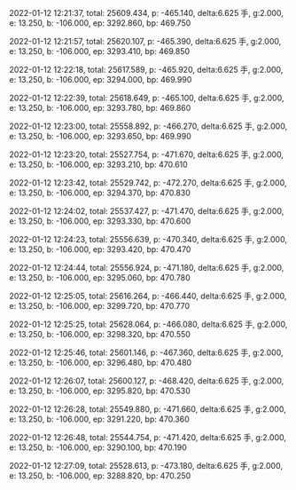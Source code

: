 2022-01-12 12:21:37, total: 25609.434, p: -465.140, delta:6.625 手, g:2.000, e: 13.250, b: -106.000, ep: 3292.860, bp: 469.750

2022-01-12 12:21:57, total: 25620.107, p: -465.390, delta:6.625 手, g:2.000, e: 13.250, b: -106.000, ep: 3293.410, bp: 469.850

2022-01-12 12:22:18, total: 25617.589, p: -465.920, delta:6.625 手, g:2.000, e: 13.250, b: -106.000, ep: 3294.000, bp: 469.990

2022-01-12 12:22:39, total: 25618.649, p: -465.100, delta:6.625 手, g:2.000, e: 13.250, b: -106.000, ep: 3293.780, bp: 469.860

2022-01-12 12:23:00, total: 25558.892, p: -466.270, delta:6.625 手, g:2.000, e: 13.250, b: -106.000, ep: 3293.650, bp: 469.990

2022-01-12 12:23:20, total: 25527.754, p: -471.670, delta:6.625 手, g:2.000, e: 13.250, b: -106.000, ep: 3293.210, bp: 470.610

2022-01-12 12:23:42, total: 25529.742, p: -472.270, delta:6.625 手, g:2.000, e: 13.250, b: -106.000, ep: 3294.370, bp: 470.830

2022-01-12 12:24:02, total: 25537.427, p: -471.470, delta:6.625 手, g:2.000, e: 13.250, b: -106.000, ep: 3293.330, bp: 470.600

2022-01-12 12:24:23, total: 25556.639, p: -470.340, delta:6.625 手, g:2.000, e: 13.250, b: -106.000, ep: 3293.420, bp: 470.470

2022-01-12 12:24:44, total: 25556.924, p: -471.180, delta:6.625 手, g:2.000, e: 13.250, b: -106.000, ep: 3295.060, bp: 470.780

2022-01-12 12:25:05, total: 25616.264, p: -466.440, delta:6.625 手, g:2.000, e: 13.250, b: -106.000, ep: 3299.720, bp: 470.770

2022-01-12 12:25:25, total: 25628.064, p: -466.080, delta:6.625 手, g:2.000, e: 13.250, b: -106.000, ep: 3298.320, bp: 470.550

2022-01-12 12:25:46, total: 25601.146, p: -467.360, delta:6.625 手, g:2.000, e: 13.250, b: -106.000, ep: 3296.480, bp: 470.480

2022-01-12 12:26:07, total: 25600.127, p: -468.420, delta:6.625 手, g:2.000, e: 13.250, b: -106.000, ep: 3295.820, bp: 470.530

2022-01-12 12:26:28, total: 25549.880, p: -471.660, delta:6.625 手, g:2.000, e: 13.250, b: -106.000, ep: 3291.220, bp: 470.360

2022-01-12 12:26:48, total: 25544.754, p: -471.420, delta:6.625 手, g:2.000, e: 13.250, b: -106.000, ep: 3290.100, bp: 470.190

2022-01-12 12:27:09, total: 25528.613, p: -473.180, delta:6.625 手, g:2.000, e: 13.250, b: -106.000, ep: 3288.820, bp: 470.250
